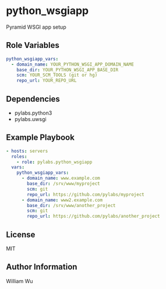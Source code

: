 python_wsgiapp
===============

Pyramid WSGI app setup

Role Variables
--------------

```yaml
python_wsgiapp_vars:
  - domain_name: YOUR_PYTHON_WSGI_APP_DOMAIN_NAME
    base_dir: YOUR_PYTHON_WSGI_APP_BASE_DIR
    scm: YOUR_SCM_TOOLS (git or hg)
    repo_url: YOUR_REPO_URL
```

Dependencies
------------

- pylabs.python3
- pylabs.uwsgi

Example Playbook
----------------

```yaml
- hosts: servers
  roles:
    - role: pylabs.python_wsgiapp
  vars:
    python_wsgiapp_vars:
      - domain_name: www.example.com
        base_dir: /srv/www/myproject
        scm: git
        repo_url: https://github.com/pylabs/myproject
      - domain_name: www2.example.com
        base_dir: /srv/www/another_project
        scm: git
        repo_url: https://github.com/pylabs/another_project
```

License
-------

MIT

Author Information
------------------

William Wu
